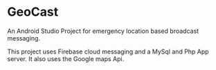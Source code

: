 # GeoCast
An Android Studio Project for emergency location based broadcast messaging.

This project uses Firebase cloud messaging and a MySql and Php App server.
It also uses the Google maps Api.
